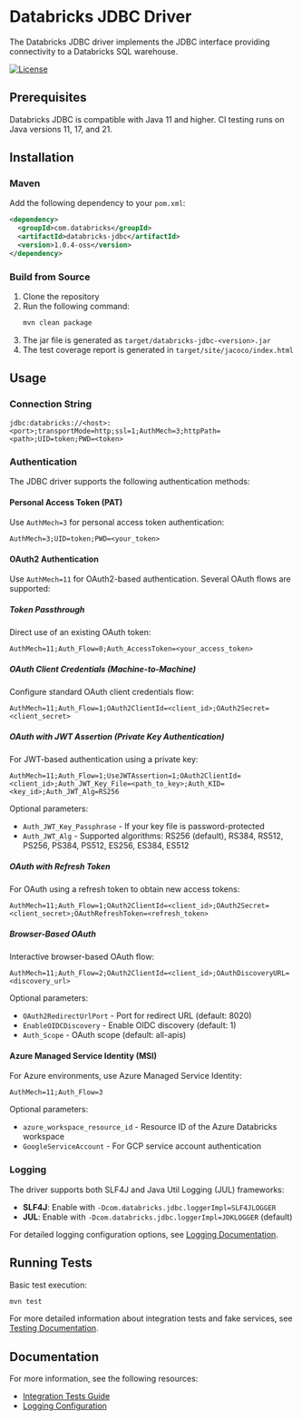 # Databricks JDBC Driver

The Databricks JDBC driver implements the JDBC interface providing connectivity to a Databricks SQL warehouse.

[![License](https://img.shields.io/badge/License-Apache%202.0-blue.svg)](https://opensource.org/licenses/Apache-2.0)

## Prerequisites

Databricks JDBC is compatible with Java 11 and higher. CI testing runs on Java versions 11, 17, and 21.

## Installation

### Maven

Add the following dependency to your `pom.xml`:

```xml
<dependency>
  <groupId>com.databricks</groupId>
  <artifactId>databricks-jdbc</artifactId>
  <version>1.0.4-oss</version>
</dependency>
```

### Build from Source

1. Clone the repository
2. Run the following command:
   ```bash
   mvn clean package
   ```
3. The jar file is generated as `target/databricks-jdbc-<version>.jar`
4. The test coverage report is generated in `target/site/jacoco/index.html`

## Usage

### Connection String

```
jdbc:databricks://<host>:<port>;transportMode=http;ssl=1;AuthMech=3;httpPath=<path>;UID=token;PWD=<token>
```

### Authentication

The JDBC driver supports the following authentication methods:

#### Personal Access Token (PAT)

Use `AuthMech=3` for personal access token authentication:

```
AuthMech=3;UID=token;PWD=<your_token>
```

#### OAuth2 Authentication

Use `AuthMech=11` for OAuth2-based authentication. Several OAuth flows are supported:

##### Token Passthrough

Direct use of an existing OAuth token:

```
AuthMech=11;Auth_Flow=0;Auth_AccessToken=<your_access_token>
```

##### OAuth Client Credentials (Machine-to-Machine)

Configure standard OAuth client credentials flow:

```
AuthMech=11;Auth_Flow=1;OAuth2ClientId=<client_id>;OAuth2Secret=<client_secret>
```

##### OAuth with JWT Assertion (Private Key Authentication)

For JWT-based authentication using a private key:

```
AuthMech=11;Auth_Flow=1;UseJWTAssertion=1;OAuth2ClientId=<client_id>;Auth_JWT_Key_File=<path_to_key>;Auth_KID=<key_id>;Auth_JWT_Alg=RS256
```

Optional parameters:
- `Auth_JWT_Key_Passphrase` - If your key file is password-protected
- `Auth_JWT_Alg` - Supported algorithms: RS256 (default), RS384, RS512, PS256, PS384, PS512, ES256, ES384, ES512

##### OAuth with Refresh Token

For OAuth using a refresh token to obtain new access tokens:

```
AuthMech=11;Auth_Flow=1;OAuth2ClientId=<client_id>;OAuth2Secret=<client_secret>;OAuthRefreshToken=<refresh_token>
```

##### Browser-Based OAuth

Interactive browser-based OAuth flow:

```
AuthMech=11;Auth_Flow=2;OAuth2ClientId=<client_id>;OAuthDiscoveryURL=<discovery_url>
```

Optional parameters:
- `OAuth2RedirectUrlPort` - Port for redirect URL (default: 8020)
- `EnableOIDCDiscovery` - Enable OIDC discovery (default: 1)
- `Auth_Scope` - OAuth scope (default: all-apis)

#### Azure Managed Service Identity (MSI)

For Azure environments, use Azure Managed Service Identity:

```
AuthMech=11;Auth_Flow=3
```

Optional parameters:
- `azure_workspace_resource_id` - Resource ID of the Azure Databricks workspace
- `GoogleServiceAccount` - For GCP service account authentication

### Logging

The driver supports both SLF4J and Java Util Logging (JUL) frameworks:

- **SLF4J**: Enable with `-Dcom.databricks.jdbc.loggerImpl=SLF4JLOGGER`
- **JUL**: Enable with `-Dcom.databricks.jdbc.loggerImpl=JDKLOGGER` (default)

For detailed logging configuration options, see [Logging Documentation](./docs/logging.md).

## Running Tests

Basic test execution:

```bash
mvn test
```

For more detailed information about integration tests and fake services, see [Testing Documentation](./docs/testing.md).

## Documentation

For more information, see the following resources:
- [Integration Tests Guide](./docs/testing.md)
- [Logging Configuration](./docs/logging.md)
